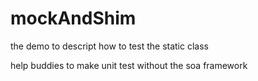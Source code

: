 mockAndShim
===========

the demo to descript how to test the static class

help buddies to make unit test without the soa framework
